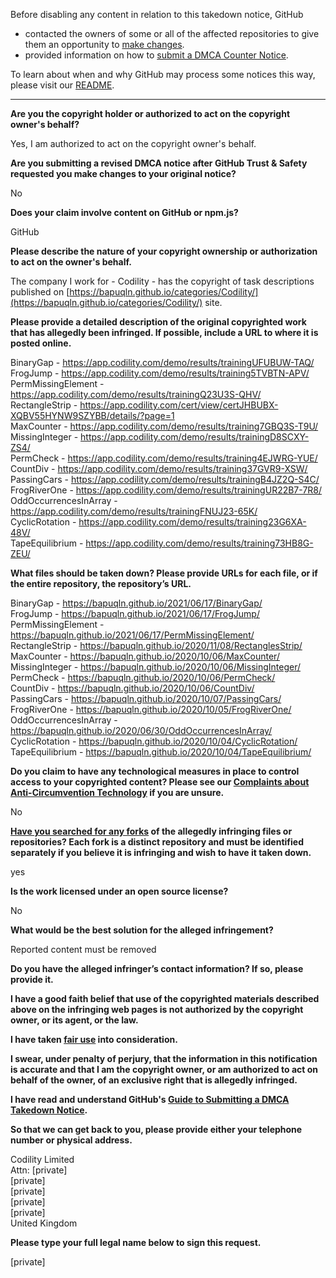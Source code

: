 Before disabling any content in relation to this takedown notice, GitHub
- contacted the owners of some or all of the affected repositories to give them an opportunity to [make changes](https://docs.github.com/en/github/site-policy/dmca-takedown-policy#a-how-does-this-actually-work).
- provided information on how to [submit a DMCA Counter Notice](https://docs.github.com/en/articles/guide-to-submitting-a-dmca-counter-notice).

To learn about when and why GitHub may process some notices this way, please visit our [README](https://github.com/github/dmca/blob/master/README.md#anatomy-of-a-takedown-notice).

---

**Are you the copyright holder or authorized to act on the copyright owner's behalf?**  
  
Yes, I am authorized to act on the copyright owner's behalf.  
  
**Are you submitting a revised DMCA notice after GitHub Trust & Safety requested you make changes to your original notice?**  
  
No  
  
**Does your claim involve content on GitHub or npm.js?**  
  
GitHub  
  
**Please describe the nature of your copyright ownership or authorization to act on the owner's behalf.**  
  
The company I work for - Codility - has the copyright of task descriptions published on [https://bapuqln.github.io/categories/Codility/](https://bapuqln.github.io/categories/Codility/) site.
  
**Please provide a detailed description of the original copyrighted work that has allegedly been infringed. If possible, include a URL to where it is posted online.**  
  
BinaryGap - https://app.codility.com/demo/results/trainingUFUBUW-TAQ/  
FrogJump - https://app.codility.com/demo/results/training5TVBTN-APV/  
PermMissingElement - https://app.codility.com/demo/results/trainingQ23U3S-QHV/  
RectangleStrip - https://app.codility.com/cert/view/certJHBUBX-XQBV55HYNW9SZYBB/details/?page=1  
MaxCounter - https://app.codility.com/demo/results/training7GBQ3S-T9U/  
MissingInteger - https://app.codility.com/demo/results/trainingD8SCXY-ZS4/  
PermCheck - https://app.codility.com/demo/results/training4EJWRG-YUE/  
CountDiv - https://app.codility.com/demo/results/training37GVR9-XSW/  
PassingCars - https://app.codility.com/demo/results/trainingB4JZ2Q-S4C/  
FrogRiverOne - https://app.codility.com/demo/results/trainingUR22B7-7R8/  
OddOccurrencesInArray - https://app.codility.com/demo/results/trainingFNUJ23-65K/  
CyclicRotation - https://app.codility.com/demo/results/training23G6XA-48V/  
TapeEquilibrium - https://app.codility.com/demo/results/training73HB8G-ZEU/  
 
**What files should be taken down? Please provide URLs for each file, or if the entire repository, the repository’s URL.**  
  
BinaryGap - https://bapuqln.github.io/2021/06/17/BinaryGap/  
FrogJump - https://bapuqln.github.io/2021/06/17/FrogJump/  
PermMissingElement - https://bapuqln.github.io/2021/06/17/PermMissingElement/  
RectangleStrip - https://bapuqln.github.io/2020/11/08/RectanglesStrip/  
MaxCounter - https://bapuqln.github.io/2020/10/06/MaxCounter/  
MissingInteger - https://bapuqln.github.io/2020/10/06/MissingInteger/  
PermCheck - https://bapuqln.github.io/2020/10/06/PermCheck/  
CountDiv - https://bapuqln.github.io/2020/10/06/CountDiv/  
PassingCars - https://bapuqln.github.io/2020/10/07/PassingCars/  
FrogRiverOne - https://bapuqln.github.io/2020/10/05/FrogRiverOne/  
OddOccurrencesInArray - https://bapuqln.github.io/2020/06/30/OddOccurrencesInArray/  
CyclicRotation - https://bapuqln.github.io/2020/10/04/CyclicRotation/  
TapeEquilibrium - https://bapuqln.github.io/2020/10/04/TapeEquilibrium/  
  
**Do you claim to have any technological measures in place to control access to your copyrighted content? Please see our <a href="https://docs.github.com/articles/guide-to-submitting-a-dmca-takedown-notice#complaints-about-anti-circumvention-technology">Complaints about Anti-Circumvention Technology</a> if you are unsure.**  
  
No  
  
**<a href="https://docs.github.com/articles/dmca-takedown-policy#b-what-about-forks-or-whats-a-fork">Have you searched for any forks</a> of the allegedly infringing files or repositories? Each fork is a distinct repository and must be identified separately if you believe it is infringing and wish to have it taken down.**  
  
yes  
  
**Is the work licensed under an open source license?**  
  
No  
  
**What would be the best solution for the alleged infringement?**  
  
Reported content must be removed  
  
**Do you have the alleged infringer’s contact information? If so, please provide it.**  
  
**I have a good faith belief that use of the copyrighted materials described above on the infringing web pages is not authorized by the copyright owner, or its agent, or the law.**  
  
**I have taken <a href="https://www.lumendatabase.org/topics/22">fair use</a> into consideration.**  
  
**I swear, under penalty of perjury, that the information in this notification is accurate and that I am the copyright owner, or am authorized to act on behalf of the owner, of an exclusive right that is allegedly infringed.**  
  
**I have read and understand GitHub's <a href="https://docs.github.com/articles/guide-to-submitting-a-dmca-takedown-notice/">Guide to Submitting a DMCA Takedown Notice</a>.**  
  
**So that we can get back to you, please provide either your telephone number or physical address.**  
  
Codility Limited  
Attn: [private]  
[private]  
[private]  
[private]    
[private]   
United Kingdom  
  
**Please type your full legal name below to sign this request.**  
  
[private]  
